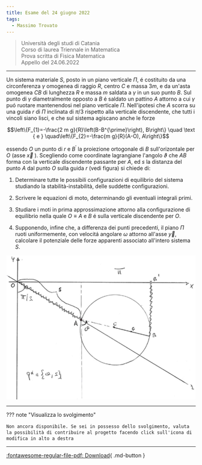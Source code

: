```yaml
---
title: Esame del 24 giugno 2022
tags:
  - Massimo Trovato
---
```


>Università degli studi di Catania<br> Corso di laurea Triennale in Matematica<br> Prova scritta di Fisica Matematica<br> Appello del 24.06.2022

---
Un sistema materiale $S$, posto in un piano verticale $\Pi$, é
costituito da una circonferenza $\gamma$ omogenea di raggio $R$, centro
$C$ e massa $3 m$, e da un'asta omogenea $C B$ di lunghezza $R$ e massa
$m$ saldata a $\gamma$ in un suo punto $B$. Sul punto di $\gamma$
diametralmente opposto a $B$ é saldato un pattino $A$ attorno a cui
$\gamma$ puó ruotare mantenendosi nel piano verticale $\Pi$.
Nell'ipotesi che $A$ scorra su una guida $r$ di $\Pi$ inclinata di
$\pi / 3$ rispetto alla verticale discendente, che tutti i vincoli siano
lisci, e che sul sistema agiscano anche le forze

$$\left\{F_{1}=-\frac{2 m g}{R}\left(B-B^{\prime}\right), B\right\} \quad \text { e } \quad\left\{F_{2}=-\frac{m g}{R}(A-O), A\right\}$$

essendo $O$ un punto di $r$ e $B^{\prime}$ la proiezione ortogonale di
$B$ sull'orizontale per $O$ (asse $\vec{x}$ ). Scegliendo come
coordinate lagrangiane l'angolo $\vartheta$ che $A B$ forma con la
verticale discendente passante per $A$, ed $s$ la distanza del punto $A$
dal punto $O$ sulla guida $r$ (vedi figura) si chiede di:

1.  Determinare tutte le possibili configurazioni di equilibrio del
    sistema studiando la stabilità-instabilità, delle suddette
    configurazioni.

2.  Scrivere le equazioni di moto, determinando gli eventuali integrali
    primi.

3.  Studiare i moti in prima approssimazione attorno alla configurazione
    di equilibrio nella quale $O \equiv A$ e $B$ é sulla verticale
    discendente per $O$.

4.  Supponendo, infine che, a differenza dei punti precedenti, il piano
    $\Pi$ ruoti uniformemente, con velocitá angolare $\omega$ attorno
    all'asse $\vec{y}$, calcolare il potenziale delle forze apparenti
    associato all'intero sistema $S$.

![image](images/2023_04_04_fdeaa97a1ff25f89fa04g-13.jpg)

---

??? note "Visualizza lo svolgimento"
    
    Non ancora disponibile. Se sei in possesso dello svolgimento, valuta la possibilità di contribuire al progetto facendo click sull'icona di modifica in alto a destra

---

[:fontawesome-regular-file-pdf: Download](pdf/2022-06-24.pdf){ .md-button }